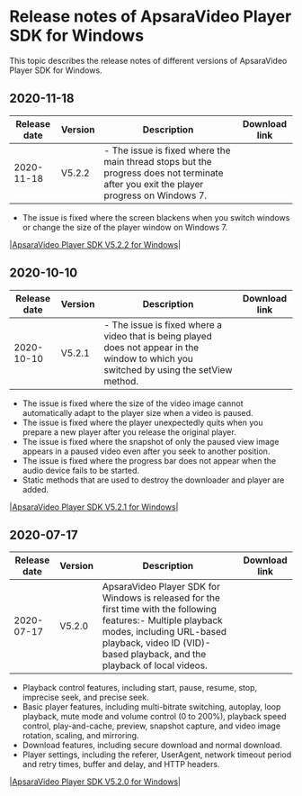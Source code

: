 # Release notes of ApsaraVideo Player SDK for Windows

This topic describes the release notes of different versions of ApsaraVideo Player SDK for Windows.

## 2020-11-18

|**Release date**|**Version**|**Description**|**Download link**|
|----------------|-----------|---------------|-----------------|
|2020-11-18|V5.2.2|-   The issue is fixed where the main thread stops but the progress does not terminate after you exit the player progress on Windows 7.
-   The issue is fixed where the screen blackens when you switch windows or change the size of the player window on Windows 7.

|[ApsaraVideo Player SDK V5.2.2 for Windows](https://alivc-demo-cms.alicdn.com/versionProduct/sourceCode/playVideo/5.2.2/ApsaraVideo_videoPlay_v5.2.2_Windows_20201118.zip)|

## 2020-10-10

|**Release date**|**Version**|**Description**|**Download link**|
|----------------|-----------|---------------|-----------------|
|2020-10-10|V5.2.1|-   The issue is fixed where a video that is being played does not appear in the window to which you switched by using the setView method.
-   The issue is fixed where the size of the video image cannot automatically adapt to the player size when a video is paused.
-   The issue is fixed where the player unexpectedly quits when you prepare a new player after you release the original player.
-   The issue is fixed where the snapshot of only the paused view image appears in a paused video even after you seek to another position.
-   The issue is fixed where the progress bar does not appear when the audio device fails to be started.
-   Static methods that are used to destroy the downloader and player are added.

|[ApsaraVideo Player SDK V5.2.1 for Windows](https://alivc-demo-cms.alicdn.com/versionProduct/sourceCode/playVideo/5.2.1/ApsaraVideo_videoPlay_v5.2.1_Windows_20201010.zip)|

## 2020-07-17

|**Release date**|**Version**|**Description**|**Download link**|
|----------------|-----------|---------------|-----------------|
|2020-07-17|V5.2.0|ApsaraVideo Player SDK for Windows is released for the first time with the following features:-   Multiple playback modes, including URL-based playback, video ID \(VID\)-based playback, and the playback of local videos.
-   Playback control features, including start, pause, resume, stop, imprecise seek, and precise seek.
-   Basic player features, including multi-bitrate switching, autoplay, loop playback, mute mode and volume control \(0 to 200%\), playback speed control, play-and-cache, preview, snapshot capture, and video image rotation, scaling, and mirroring.
-   Download features, including secure download and normal download.
-   Player settings, including the referer, UserAgent, network timeout period and retry times, buffer and delay, and HTTP headers.

|[ApsaraVideo Player SDK V5.2.0 for Windows](https://alivc-demo-cms.alicdn.com/versionProduct/sourceCode/playVideo/5.2.0/ApsaraVideo_videoPlay_v5.2.0_Windows_20200717.zip)|

